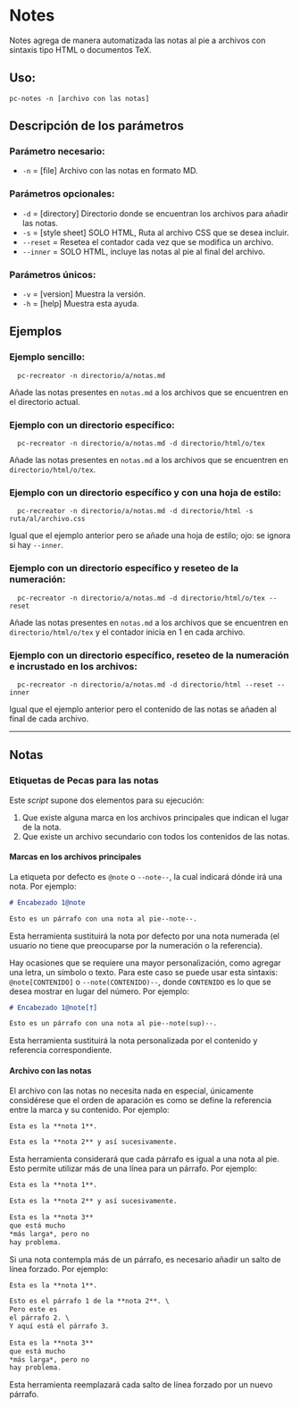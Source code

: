 # Notes

Notes agrega de manera automatizada las notas al pie a archivos con sintaxis tipo HTML o documentos TeX.

## Uso:

  ```
  pc-notes -n [archivo con las notas]
  ```

## Descripción de los parámetros

### Parámetro necesario:

* `-n` = [file] Archivo con las notas en formato MD.

### Parámetros opcionales:

* `-d` = [directory] Directorio donde se encuentran los archivos para añadir las notas.
* `-s` = [style sheet] SOLO HTML, Ruta al archivo CSS que se desea incluir.
* `--reset` =  Resetea el contador cada vez que se modifica un archivo.
* `--inner` = SOLO HTML, incluye las notas al pie al final del archivo.

### Parámetros únicos:

* `-v` = [version] Muestra la versión.
* `-h` = [help] Muestra esta ayuda.

## Ejemplos

### Ejemplo sencillo:

```
  pc-recreator -n directorio/a/notas.md
```
  
  Añade las notas presentes en `notas.md` a los archivos que se encuentren en el directorio actual.
 
### Ejemplo con un directorio específico:

```
  pc-recreator -n directorio/a/notas.md -d directorio/html/o/tex
```
  
  Añade las notas presentes en `notas.md` a los archivos que se encuentren en `directorio/html/o/tex`.
  
### Ejemplo con un directorio específico y con una hoja de estilo:

```
  pc-recreator -n directorio/a/notas.md -d directorio/html -s ruta/al/archivo.css
```
  
  Igual que el ejemplo anterior pero se añade una hoja de estilo; ojo: se ignora si hay `--inner`.
  
### Ejemplo con un directorio específico y reseteo de la numeración:

```
  pc-recreator -n directorio/a/notas.md -d directorio/html/o/tex --reset
```
  
  Añade las notas presentes en `notas.md` a los archivos que se encuentren en `directorio/html/o/tex` y el contador inicia en 1 en cada archivo.
  
### Ejemplo con un directorio específico, reseteo de la numeración e incrustado en los archivos:

```
  pc-recreator -n directorio/a/notas.md -d directorio/html --reset --inner
```
  
  Igual que el ejemplo anterior pero el contenido de las notas se añaden al final de cada archivo.

------

## Notas

### Etiquetas de Pecas para las notas

Este *script* supone dos elementos para su ejecución:

1. Que existe alguna marca en los archivos principales que indican el lugar de la nota.
2. Que existe un archivo secundario con todos los contenidos de las notas.

#### Marcas en los archivos principales

La etiqueta por defecto es `@note` o `--note--`, la cual indicará dónde irá una nota.
Por ejemplo:

```markdown
# Encabezado 1@note

Esto es un párrafo con una nota al pie--note--.
```

Esta herramienta sustituirá la nota por defecto por una nota numerada (el usuario
no tiene que preocuparse por la numeración o la referencia).

Hay ocasiones que se requiere una mayor personalización, como agregar una letra, 
un símbolo o texto. Para este caso se puede usar esta sintaxis: `@note[CONTENIDO]` 
o `--note(CONTENIDO)--`, donde `CONTENIDO` es lo que se desea mostrar en lugar del 
número. Por ejemplo:

```markdown
# Encabezado 1@note[†]

Esto es un párrafo con una nota al pie--note(sup)--.
```

Esta herramienta sustituirá la nota personalizada por el contenido y referencia
correspondiente.

#### Archivo con las notas

El archivo con las notas no necesita nada en especial, únicamente considérese
que el orden de aparación es como se define la referencia entre la marca y su contenido. 
Por ejemplo:

```markdown
Esta es la **nota 1**.

Esta es la **nota 2** y así sucesivamente.
```

Esta herramienta considerará que cada párrafo es igual a una nota al pie. Esto
permite utilizar más de una línea para un párrafo. Por ejemplo:

```markdown
Esta es la **nota 1**.

Esta es la **nota 2** y así sucesivamente.

Esta es la **nota 3**
que está mucho
*más larga*, pero no
hay problema.
```

Si una nota contempla más de un párrafo, es necesario añadir un salto de línea 
forzado. Por ejemplo:

```markdown
Esta es la **nota 1**.

Esto es el párrafo 1 de la **nota 2**. \
Pero este es
el párrafo 2. \
Y aquí está el párrafo 3.
  
Esta es la **nota 3**
que está mucho
*más larga*, pero no
hay problema.
```

Esta herramienta reemplazará cada salto de línea forzado por un nuevo párrafo.
